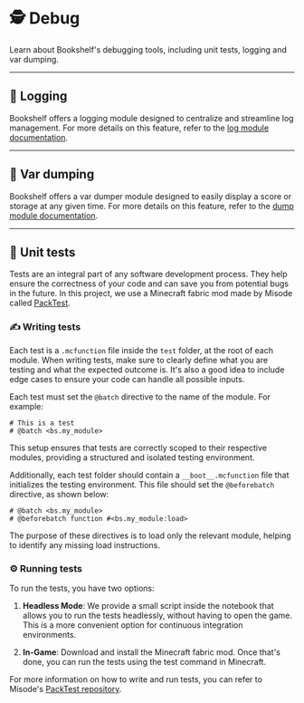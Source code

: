 # 🕵️ Debug

Learn about Bookshelf's debugging tools, including unit tests, logging and var dumping.

---

## 📄 Logging

Bookshelf offers a logging module designed to centralize and streamline log management. For more details on this feature, refer to the [log module documentation](project:../modules/log.md).

---

## 🔬 Var dumping

Bookshelf offers a var dumper module designed to easily display a score or storage at any given time. For more details on this feature, refer to the [dump module documentation](project:../modules/dump.md).

---

## 🧪 Unit tests

Tests are an integral part of any software development process. They help ensure the correctness of your code and can save you from potential bugs in the future. In this project, we use a Minecraft fabric mod made by Misode called [PackTest](https://github.com/misode/packtest).

### ✍️ Writing tests

Each test is a `.mcfunction` file inside the `test` folder, at the root of each module.
When writing tests, make sure to clearly define what you are testing and what the expected outcome is. It's also a good idea to include edge cases to ensure your code can handle all possible inputs.

Each test must set the `@batch` directive to the name of the module. For example:

```mcfunction
# This is a test
# @batch <bs.my_module>
```

This setup ensures that tests are correctly scoped to their respective modules, providing a structured and isolated testing environment.

Additionally, each test folder should contain a `__boot__.mcfunction` file that initializes the testing environment. This file should set the `@beforebatch` directive, as shown below:

```mcfunction
# @batch <bs.my_module>
# @beforebatch function #<bs.my_module:load>
```

The purpose of these directives is to load only the relevant module, helping to identify any missing load instructions.


### ⚙️ Running tests

To run the tests, you have two options:

1. **Headless Mode**: We provide a small script inside the notebook that allows you to run the tests headlessly, without having to open the game. This is a more convenient option for continuous integration environments.

2. **In-Game**: Download and install the Minecraft fabric mod. Once that's done, you can run the tests using the test command in Minecraft.

For more information on how to write and run tests, you can refer to Misode's [PackTest repository](https://github.com/misode/packtest).
